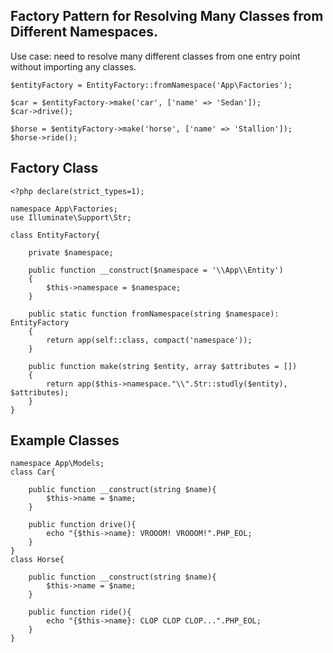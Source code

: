 ## Factory Pattern for Resolving Many Classes from Different Namespaces.

Use case: need to resolve many different classes from one entry point without importing any classes.

```
$entityFactory = EntityFactory::fromNamespace('App\Factories');

$car = $entityFactory->make('car', ['name' => 'Sedan']);
$car->drive();

$horse = $entityFactory->make('horse', ['name' => 'Stallion']);
$horse->ride();
```

## Factory Class
```
<?php declare(strict_types=1);

namespace App\Factories;
use Illuminate\Support\Str;

class EntityFactory{
    
    private $namespace;
    
    public function __construct($namespace = '\\App\\Entity')
    {
        $this->namespace = $namespace;
    }
    
    public static function fromNamespace(string $namespace): EntityFactory
    {
        return app(self::class, compact('namespace'));
    }
    
    public function make(string $entity, array $attributes = [])
    {
        return app($this->namespace."\\".Str::studly($entity), $attributes);
    }
}

```

## Example Classes
```
namespace App\Models;
class Car{
    
    public function __construct(string $name){
        $this->name = $name;
    }
    
    public function drive(){
        echo "{$this->name}: VROOOM! VROOOM!".PHP_EOL;
    }
}
class Horse{
    
    public function __construct(string $name){
        $this->name = $name;
    }
    
    public function ride(){
        echo "{$this->name}: CLOP CLOP CLOP...".PHP_EOL;
    }
}
```